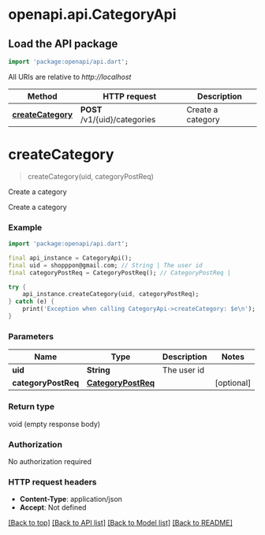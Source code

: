 # openapi.api.CategoryApi

## Load the API package
```dart
import 'package:openapi/api.dart';
```

All URIs are relative to *http://localhost*

Method | HTTP request | Description
------------- | ------------- | -------------
[**createCategory**](CategoryApi.md#createcategory) | **POST** /v1/{uid}/categories | Create a category


# **createCategory**
> createCategory(uid, categoryPostReq)

Create a category

Create a category

### Example
```dart
import 'package:openapi/api.dart';

final api_instance = CategoryApi();
final uid = shopppon@gmail.com; // String | The user id
final categoryPostReq = CategoryPostReq(); // CategoryPostReq | 

try {
    api_instance.createCategory(uid, categoryPostReq);
} catch (e) {
    print('Exception when calling CategoryApi->createCategory: $e\n');
}
```

### Parameters

Name | Type | Description  | Notes
------------- | ------------- | ------------- | -------------
 **uid** | **String**| The user id | 
 **categoryPostReq** | [**CategoryPostReq**](CategoryPostReq.md)|  | [optional] 

### Return type

void (empty response body)

### Authorization

No authorization required

### HTTP request headers

 - **Content-Type**: application/json
 - **Accept**: Not defined

[[Back to top]](#) [[Back to API list]](../README.md#documentation-for-api-endpoints) [[Back to Model list]](../README.md#documentation-for-models) [[Back to README]](../README.md)

